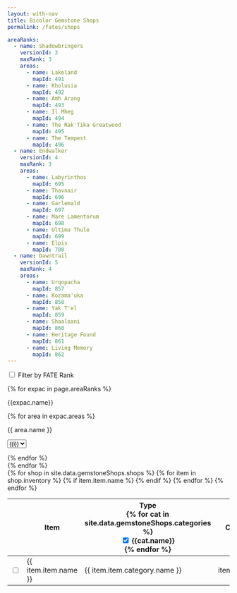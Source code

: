 ```yaml
---
layout: with-nav
title: Bicolor Gemstone Shops
permalink: /fates/shops

areaRanks:
  - name: Shadowbringers
    versionId: 3
    maxRank: 3
    areas:
      - name: Lakeland
        mapId: 491
      - name: Kholusia
        mapId: 492
      - name: Amh Arang
        mapId: 493
      - name: Il Mheg
        mapId: 494
      - name: The Rak'Tika Greatwood
        mapId: 495
      - name: The Tempest
        mapId: 496
  - name: Endwalker
    versionId: 4
    maxRank: 3
    areas:
      - name: Labyrinthos
        mapId: 695
      - name: Thavnair
        mapId: 696
      - name: Garlemald
        mapId: 697
      - name: Mare Lamentorum
        mapId: 698
      - name: Ultima Thule
        mapId: 699
      - name: Elpis
        mapId: 700
  - name: Dawntrail
    versionId: 5
    maxRank: 4
    areas:
      - name: Urqopacha
        mapId: 857
      - name: Kozama'uka
        mapId: 858
      - name: Yak T'el
        mapId: 859
      - name: Shaaloani
        mapId: 860
      - name: Heritage Found
        mapId: 861
      - name: Living Memory
        mapId: 862
---
```



<div class="loading-wrapper" id="page-content">
    <div class="loading-icon has-text-centered">
        <span class="icon loading-spin">
            <i class="fas fa-spinner"></i>
        </span>
    </div>
    <div class="loading-content">


<div class="level">
    <div class="level-left">
        <p class="level-item">
            <label class="checkbox">
                <input type="checkbox" class="checkbox"
                    id="filter-by-rank-check"
                    onchange="handleFilterByRankChecked(event)"
                    />
                Filter by FATE Rank
            </label>
        </p>
    </div>
</div>
<section id="rank-filter-container">
{% for expac in page.areaRanks %}
<nav class="level">
    <div class="level-left">
        <p class="level-item">{{expac.name}}</p>
    </div>
    {% for area in expac.areas %}
    <div class="level-left">
        <p class="level-item">
            {{ area.name }}
            <div class="select is-small">
                <select 
                    class="select fate-rank-select" 
                    data-version="{{ expac.versionId }}"
                    data-map="{{ area.mapId }}"
                    data-maxrank="{{ expac.maxRank }}"
                    onchange="handleChangeAreaRank(event)"
                    id="select-rank-area-{{area.mapId}}"
                    >
                    {% for i in (1..expac.maxRank) %}
                    <option value={{i}}>{{i}}</option>
                    {% endfor %}
                </select>
            </div>
        </p>
    </div>
    {% endfor %}
</nav>
{% endfor %}
</section>

<table class="table is-fullwidth">
  <thead>
    <tr>
        <th></th>
        <th>Item</th>
        <th>
            Type
            <div class="dropdown" id="type-filter">
                <div class="dropdown-trigger" id="type-filter-trigger">
                  <span class="icon is-small">
                      <i class="fas fa-angle-down" aria-hidden="true"></i>
                    </span>
                </div>
                <div class="dropdown-menu">
                    <div class="dropdown-content">
                        {% for cat in site.data.gemstoneShops.categories %}
                        <div class="dropdown-item">
                            <label class="checkbox">
                                <input 
                                    type="checkbox" 
                                    class="checkbox type-filter-check" 
                                    data-category="{{cat.id}}" 
                                    id="cat-type-check-{{cat.id}}"
                                    onchange="handleTypeFilterChecked(event)"
                                    checked
                                    />
                                {{cat.name}}
                            </label>
                        </div>
                        {% endfor %}
                    </div>
                </div>
            </div>
        </th>
        <th>Cost</th>
        <th>Expansion</th>
        <th style="width: 20em">Gemstone Trader</th>
        <th>FATE Rank</th>
        <th>Quest</th>
    </tr>
  </thead>
  <tbody>
    {% for shop in site.data.gemstoneShops.shops %}
        {% for item in shop.inventory %}
        {% if item.item.name %}
        <tr class="gemstone-shop-row" 
            data-version="{{ shop.version.id }}" 
            data-map="{{ shop.map.id }}"
            data-rank="{{ item.rank }}"
            data-item="{{ item.item.id }}"
            data-category="{{ item.item.category.id }}"
            >
            <td>
              <label class="checkbox">
                  <input 
                    type="checkbox" 
                    class="checkbox questCheckbox" 
                    data-item="{{item.item.id}}"
                    id="item-completed-{{item.item.id}}"
                    onchange="handleShopItemChecked(event)"
                    />
                </label>
            </td>
            <td>{{ item.item.name }}</td>
            <td>{{ item.item.category.name }}</td>
            <td style="text-align: right">{{ item.cost }}</td>
            <td>{{ shop.version.name }}</td>
            <td>
                <div class="npc">
                    {{shop.npc.name}}
                    <span class="tag is-light">{{shop.npc.location}} {{shop.npc.coords}}</span>
                </div>
            </td>
            <td>
                {{item.rank}}
            </td>
            <td>
                {{item.quest}}
            </td>
        </tr>
        {% endif %}
        {% endfor %}
    {% endfor %}
  </tbody>
</table>

</div>
</div>

<script>
function getAreaRanks() {
    var ret = {}
    for (var el of document.getElementsByClassName('fate-rank-select')) {
        ret[el.dataset.map] = Number(el.value)
    }
    return ret
}

function setAreaRanks() {
    const filterByRank = getFilterByRank()

    const container = document.getElementById('rank-filter-container')
    if (filterByRank) {
        container.classList.remove('is-hidden')
    } else {
        container.classList.add('is-hidden')
    }
    document.getElementById('filter-by-rank-check').checked = filterByRank

    for (var el of document.getElementsByClassName('fate-rank-select')) {
        const rank = loadAreaRank(el.dataset.map)
        el.value = rank || el.dataset.maxrank
    }
}
function setTypeFilters() {
    for (var el of document.getElementsByClassName('type-filter-check')) {
        const isVisible = getCategoryVisible(el.dataset.category)
        el.checked = isVisible
    }

}

function getItemFinished(itemId) {
    const namespace = getLocalStorage(NS_PROFILE, 'active') || ""
    const key = `fateshop:item:finished:${itemId}`
    return getLocalFlag(namespace, key)
}
function setItemFinished(itemId, isFinished) {
    const namespace = getLocalStorage(NS_PROFILE, 'active') || ""
    const key = `fateshop:item:finished:${itemId}`
    return setLocalFlag(namespace, key, isFinished)
}

function getCategoryVisible(categoryId, isVisible) {
    const namespace = getLocalStorage(NS_PROFILE, 'active') || ""
    const key = `fateshop:filter:category:${categoryId}`
    return !getLocalFlag(namespace, key)
}
function setCategoryVisible(categoryId, isVisible) {
    const namespace = getLocalStorage(NS_PROFILE, 'active') || ""
    const key = `fateshop:filter:category:${categoryId}`
    return setLocalFlag(namespace, key, !isVisible)
}


function getFilterByRank() {
    const namespace = getLocalStorage(NS_PROFILE, 'active') || ""
    key = `fateshop:filter:byrank`
    return getLocalFlag(namespace, key)
}
function setFilterByRank(isEnabled) {
    const namespace = getLocalStorage(NS_PROFILE, 'active') || ""
    key = `fateshop:filter:byrank`
    setLocalFlag(namespace, key, isEnabled)
}

function updateGemstoneShopRows() {
    const ranks = getAreaRanks()
    for (var row of document.getElementsByClassName('gemstone-shop-row')) {
        const max_rank = ranks[row.dataset.map]
        const row_rank = Number(row.dataset.rank)

        if ((getFilterByRank() && row_rank > max_rank) ||
            !getCategoryVisible(row.dataset.category)
        ) {
            row.classList.add('is-hidden')
        } else {
            row.classList.remove('is-hidden')
        }

        if (getItemFinished(row.dataset.item)) {
            row.classList.add('is-finished')
        } else {
            row.classList.remove('is-finished')
        }
    }


    for (var checkbox of document.getElementsByClassName('questCheckbox')) {
        const itemId = checkbox.dataset.item
        checkbox.checked = getItemFinished(itemId)
    }
}

function handleTypeFilterChecked(event) {
    const checkbox = event.target
    const categoryId = checkbox.dataset.category
    setCategoryVisible(categoryId, checkbox.checked)

    updateGemstoneShopRows()
}

function handleShopItemChecked(event) {
    const checkbox = event.target
    const itemId = checkbox.dataset.item
    setItemFinished(itemId, checkbox.checked)

    updateGemstoneShopRows()
}

function handleChangeAreaRank(evt) {
    const namespace = getLocalStorage(NS_PROFILE, 'active') || ""
    const mapId = evt.target.dataset.map
    const key = `fateshop:rank:${mapId}`
    const rank = Number(evt.target.value)
    setLocalStorage(namespace, key, rank)
    updateGemstoneShopRows()
}
function loadAreaRank(mapId) {
    const namespace = getLocalStorage(NS_PROFILE, 'active') || ""
    const key = `fateshop:rank:${mapId}`
    return getLocalStorage(namespace, key)
}


function handleFilterByRankChecked(event) {
    const checkbox = event.target
    setFilterByRank(checkbox.checked)
    update()
}

function update() {
    setAreaRanks()
    setTypeFilters()
    updateGemstoneShopRows()
}


document.addEventListener("DOMContentLoaded", async () => {
    update()

    const typeFilter = document.getElementById('type-filter')
    const typeFilterTrigger = document.getElementById('type-filter-trigger')
    typeFilterTrigger.onclick = () => {
        typeFilter.classList.toggle('is-active')
    }

    document.getElementById('page-content').classList.add('is-loaded')
})
</script>